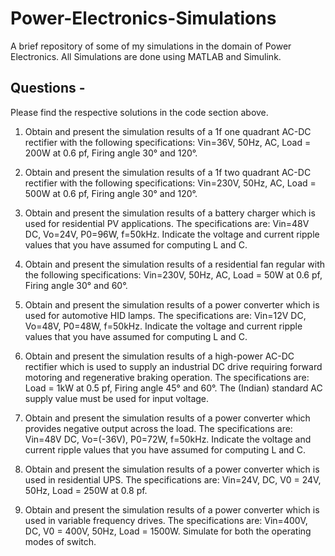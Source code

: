 # Power-Electronics-Simulations
A brief repository of some of my simulations in the domain of Power Electronics. All Simulations are done using MATLAB and Simulink.

## Questions -

Please find the respective solutions in the code section above.

1. Obtain and present the simulation results of a 1f one quadrant AC-DC rectifier with the following specifications: Vin=36V, 50Hz, AC, Load = 200W at 0.6 pf, Firing angle 30° and 120°.

2. Obtain and present the simulation results of a 1f two quadrant AC-DC rectifier with the following specifications: Vin=230V, 50Hz, AC, Load = 500W at 0.6 pf, Firing angle 30° and 120°.

3. Obtain and present the simulation results of a battery charger which is used for residential PV applications. The specifications are: Vin=48V DC, Vo=24V, P0=96W, f=50kHz. Indicate the voltage and current ripple values that you have assumed for computing L and C.

4. Obtain and present the simulation results of a residential fan regular with the following specifications: Vin=230V, 50Hz, AC, Load = 50W at 0.6 pf, Firing angle 30° and 60°.

5. Obtain and present the simulation results of a power converter which is used for automotive HID lamps. The specifications are: Vin=12V DC, Vo=48V, P0=48W, f=50kHz. Indicate the voltage and current ripple values that you have assumed for computing L and C.

6. Obtain and present the simulation results of a high-power AC-DC rectifier which is used to supply an industrial DC drive requiring forward motoring and regenerative braking operation. The specifications are: Load = 1kW at 0.5 pf, Firing angle 45° and 60°. The (Indian) standard AC supply value must be used for input voltage.

7. Obtain and present the simulation results of a power converter which provides negative output across the load. The specifications are: Vin=48V DC, Vo=(-36V), P0=72W, f=50kHz. Indicate the voltage and current ripple values that you have assumed for computing L and C.

8. Obtain and present the simulation results of a power converter which is used in residential UPS. The specifications are: Vin=24V, DC, V0 = 24V, 50Hz, Load = 250W at 0.8 pf.

9. Obtain and present the simulation results of a power converter which is used in variable frequency drives. The specifications are: Vin=400V, DC, V0 = 400V, 50Hz, Load = 1500W. Simulate for both the operating modes of switch.
